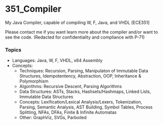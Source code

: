 # 351_Compiler
My Java Compiler, capable of compiling W, F, Java, and VHDL [ECE351]

Please contact me if you want learn more about the compiler and/or want to see the code.
(Redacted for confidentiality and compliance with P-71)

### Topics

- Languages: Java, W, F, VHDL, x64 Assembly
- Concepts:
  - Techniques: Recursion, Parsing, Manipulaton of Immutable Data Structures, Idempotentency, Abstraction, OOP, Inheritance & Polymorphism
  - Algorithms: Recursive Descent, Parsing Algorithms
  - Data Structures: ASTs, Stacks, Hashsets/Hashmaps, Linked Lists, Immutable Data Structures
  - Concepts: Lexification/Lexical Analysis/Lexers, Tokenization, Parsing, Semantic Analysis, AST Building, Symbol Tables, Process Splitting, NFAs, DFAs, Finite & Infinite Automatas
  - Other: GraphViz, SVGs, Parboiled
